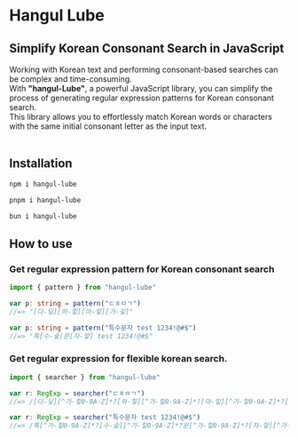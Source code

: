 # Hangul Lube
## Simplify Korean Consonant Search in JavaScript
Working with Korean text and performing consonant-based searches can be complex and time-consuming.  
With **"hangul-Lube"**, a powerful JavaScript library, you can simplify the process of generating regular expression patterns for Korean consonant search.  
This library allows you to effortlessly match Korean words or characters with the same initial consonant letter as the input text.
<br>
<br>

## Installation
```bash
npm i hangul-lube
```
```bash
pnpm i hangul-lube
```
```bash
bun i hangul-lube
```

## How to use
### Get regular expression pattern for Korean consonant search
```ts
import { pattern } from "hangul-lube"

var p: string = pattern("ㄷㅎㅁㄱ")
//=> "[다-딯][하-힣][마-밓][가-깋]"

var p: string = pattern("특수문자 test 1234!@#$")
//=> "특[수-숳]문[자-잫] test 1234!@#$"
```

### Get regular expression for flexible korean search.
```ts
import { searcher } from "hangul-lube"

var r: RegExp = searcher("ㄷㅎㅁㄱ")
//=> /[다-딯][^가-힣0-9A-Z]*?[하-힣][^가-힣0-9A-Z]*?[마-밓][^가-힣0-9A-Z]*?[가-깋]/i

var r: RegExp = searcher("특수문자 test 1234!@#$")
//=> /특[^가-힣0-9A-Z]*?[수-숳][^가-힣0-9A-Z]*?문[^가-힣0-9A-Z]*?[자-잫][^가-힣0-9A-Z]*? [^가-힣0-9A-Z]*?t[^가-힣0-9A-Z]*?e[^가-힣0-9A-Z]*?s[^가-힣0-9A-Z]*?t[^가-힣0-9A-Z]*? [^가-힣0-9A-Z]*?1[^가-힣0-9A-Z]*?2[^가-힣0-9A-Z]*?3[^가-힣0-9A-Z]*?4[^가-힣0-9A-Z]*?![^가-힣0-9A-Z]*?@[^가-힣0-9A-Z]*?#[^가-힣0-9A-Z]*?$/i
```